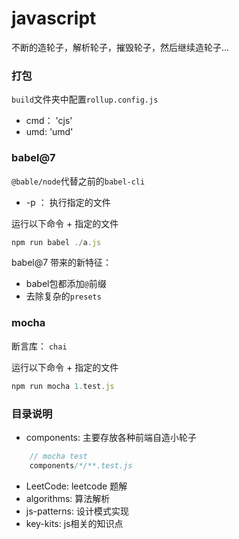 # javascript

不断的造轮子，解析轮子，摧毁轮子，然后继续造轮子...

### 打包
`build`文件夹中配置`rollup.config.js`
+ cmd： 'cjs'
+ umd:  'umd'

### babel@7

`@bable/node`代替之前的`babel-cli`
+ -p ： 执行指定的文件

运行以下命令 + 指定的文件
```js
npm run babel ./a.js
```

babel@7 带来的新特征：

+ babel包都添加`@`前缀
+ 去除复杂的`presets`

### mocha

断言库： `chai`

运行以下命令 + 指定的文件

```js
npm run mocha 1.test.js
```

### 目录说明
+ components: 主要存放各种前端自造小轮子

```js
    // mocha test
    components/*/**.test.js
```
+ LeetCode: leetcode 题解
+ algorithms: 算法解析
+ js-patterns: 设计模式实现
+ key-kits: js相关的知识点



